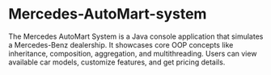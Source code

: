 # Mercedes-AutoMart-system
The Mercedes AutoMart System is a Java console application that simulates a Mercedes-Benz dealership. It showcases core OOP concepts like inheritance, composition, aggregation, and multithreading. Users can view available car models, customize features, and get pricing details.
